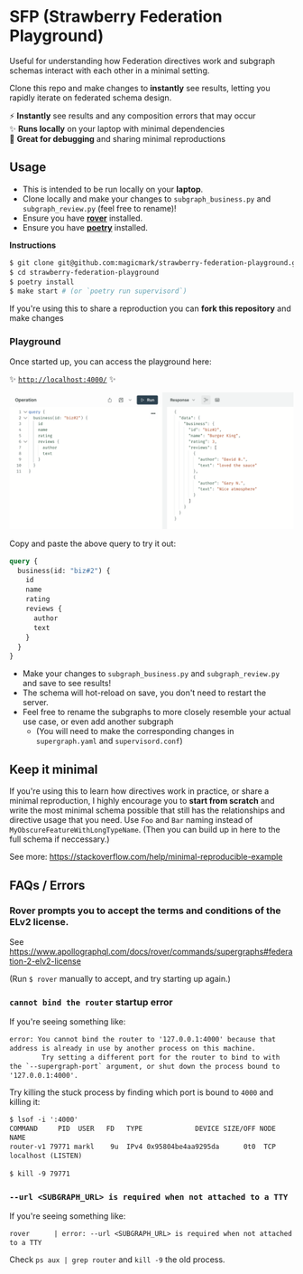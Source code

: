 # SFP (Strawberry Federation Playground)

Useful for understanding how Federation directives work and subgraph schemas interact with each other in a minimal setting.

Clone this repo and make changes to **instantly** see results, letting you rapidly iterate on federated schema design.

⚡ **Instantly** see results and any composition errors that may occur\
✨ **Runs locally** on your laptop with minimal dependencies\
🐛 **Great for debugging** and sharing minimal reproductions

## Usage

- This is intended to be run locally on your **laptop**.
- Clone locally and make your changes to `subgraph_business.py` and `subgraph_review.py` (feel free to rename)!
- Ensure you have [**rover**](https://www.apollographql.com/docs/rover/getting-started) installed.
- Ensure you have [**poetry**](https://python-poetry.org/) installed.

**Instructions**

```bash
$ git clone git@github.com:magicmark/strawberry-federation-playground.git
$ cd strawberry-federation-playground
$ poetry install
$ make start # (or `poetry run supervisord`)
```

If you're using this to share a reproduction you can **fork this repository** and make changes 

### Playground

Once started up, you can access the playground here:

✨ [`http://localhost:4000/`](http://localhost:4000/) ✨

![screenshot of apollo studio](./screenshot.png)

Copy and paste the above query to try it out:

```graphql
query {
  business(id: "biz#2") {
    id
    name
    rating
    reviews {
      author
      text
    }
  }
}
```

- Make your changes to `subgraph_business.py` and `subgraph_review.py` and save to see results!
- The schema will hot-reload on save, you don't need to restart the server.
- Feel free to rename the subgraphs to more closely resemble your actual use case, or even add another subgraph
    - (You will need to make the corresponding changes in `supergraph.yaml` and `supervisord.conf`)

## Keep it minimal

If you're using this to learn how directives work in practice, or share a minimal reproduction, I highly encourage you
to **start from scratch** and write the most minimal schema possible that still has the relationships and directive
usage that you need. Use `Foo` and `Bar` naming instead of `MyObscureFeatureWithLongTypeName`. (Then you can build up in
here to the full schema if neccessary.)

See more: https://stackoverflow.com/help/minimal-reproducible-example

## FAQs / Errors

### Rover prompts you to accept the terms and conditions of the ELv2 license.

See https://www.apollographql.com/docs/rover/commands/supergraphs#federation-2-elv2-license

(Run `$ rover` manually to accept, and try starting up again.)

### `cannot bind the router` startup error

If you're seeing something like:

```
error: You cannot bind the router to '127.0.0.1:4000' because that address is already in use by another process on this machine.
        Try setting a different port for the router to bind to with the `--supergraph-port` argument, or shut down the process bound to '127.0.0.1:4000'.
```

Try killing the stuck process by finding which port is bound to `4000` and killing it:

```
$ lsof -i ':4000'
COMMAND     PID  USER   FD   TYPE             DEVICE SIZE/OFF NODE NAME
router-v1 79771 markl    9u  IPv4 0x95804be4aa9295da      0t0  TCP localhost (LISTEN)

$ kill -9 79771
```

### `--url <SUBGRAPH_URL> is required when not attached to a TTY`

If you're seeing something like:

```
rover      | error: --url <SUBGRAPH_URL> is required when not attached to a TTY
```

Check `ps aux | grep router` and `kill -9` the old process.